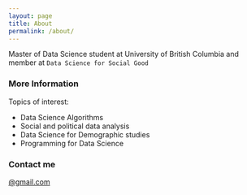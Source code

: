 ```yaml
---
layout: page
title: About
permalink: /about/
---
```


Master of Data Science student at University of British Columbia and member at `Data Science for Social Good`

### More Information

Topics of interest:
* Data Science Algorithms
* Social and political data analysis
* Data Science for Demographic studies
* Programming for Data Science

### Contact me

[@gmail.com](mailto:chaudhary.akshi@gmail.com)
